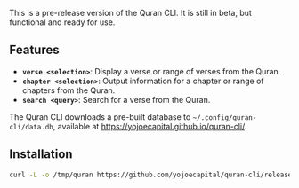 This is a pre-release version of the Quran CLI. It is still in beta, but functional and ready for use.

## Features

- **`verse <selection>`**: Display a verse or range of verses from the Quran.
- **`chapter <selection>`**: Output information for a chapter or range of chapters from the Quran.
- **`search <query>`**: Search for a verse from the Quran.

The Quran CLI downloads a pre-built database to `~/.config/quran-cli/data.db`, available at https://yojoecapital.github.io/quran-cli/.

## Installation

```bash
curl -L -o /tmp/quran https://github.com/yojoecapital/quran-cli/releases/download/0.1.0-beta/quran && chmod 755 /tmp/quran && sudo mv /tmp/quran /usr/local/bin/
```
